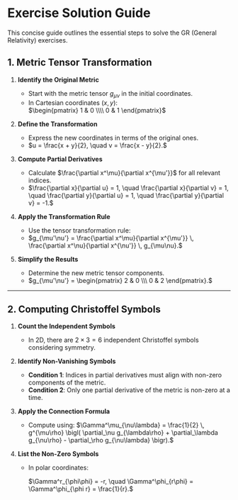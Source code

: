 # Exercise Solution Guide

This concise guide outlines the essential steps to solve the GR (General Relativity) exercises.

## 1. Metric Tensor Transformation

1. **Identify the Original Metric**  
   - Start with the metric tensor $g_{\mu\nu}$ in the initial coordinates.  
   - In Cartesian coordinates $(x, y)$:  
     $\begin{pmatrix} 1 & 0 \\\\ 0 & 1 \end{pmatrix}$

2. **Define the Transformation**  
   - Express the new coordinates in terms of the original ones.  
   - $u = \frac{x + y}{2}, \quad v = \frac{x - y}{2}.$

3. **Compute Partial Derivatives**  
   - Calculate $\frac{\partial x^\mu}{\partial x^{\mu'}}$ for all relevant indices.  
   - $\frac{\partial x}{\partial u} = 1, \quad
      \frac{\partial x}{\partial v} = 1, \quad
      \frac{\partial y}{\partial u} = 1, \quad
      \frac{\partial y}{\partial v} = -1.$

4. **Apply the Transformation Rule**  
   - Use the tensor transformation rule:
   - $g_{\mu'\nu'} = \frac{\partial x^\mu}{\partial x^{\mu'}} \, \frac{\partial x^\nu}{\partial x^{\nu'}} \, g_{\mu\nu}.$

5. **Simplify the Results**  
   - Determine the new metric tensor components.
   - $g_{\mu'\nu'} = \begin{pmatrix} 2 & 0 \\\ 0 & 2 \end{pmatrix}.$

---

## 2. Computing Christoffel Symbols

1. **Count the Independent Symbols**  
   - In 2D, there are $2 \times 3 = 6$ independent Christoffel symbols considering symmetry.

2. **Identify Non-Vanishing Symbols**  
   - **Condition 1**: Indices in partial derivatives must align with non-zero components of the metric.  
   - **Condition 2**: Only one partial derivative of the metric is non-zero at a time.

3. **Apply the Connection Formula**  
   - Compute using:
     $\Gamma^\mu_{\nu\lambda} = \frac{1}{2} \, g^{\mu\rho}
     \bigl(
       \partial_\nu g_{\lambda\rho} +
       \partial_\lambda g_{\nu\rho} -
       \partial_\rho g_{\nu\lambda}
     \bigr).$

4. **List the Non-Zero Symbols**  
   - In polar coordinates:

     $\Gamma^r_{\phi\phi} = -r, \quad
      \Gamma^\phi_{r\phi} = \Gamma^\phi_{\phi r} = \frac{1}{r}.$
